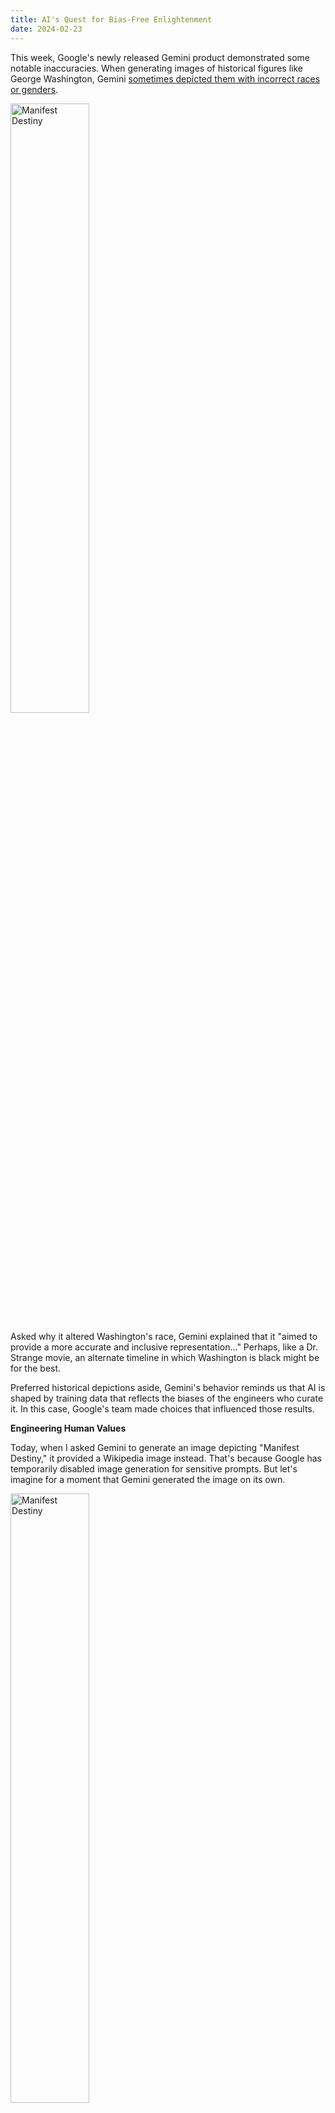 ```yaml
---
title: AI's Quest for Bias-Free Enlightenment
date: 2024-02-23
---
```


This week, Google's newly released Gemini product demonstrated some notable inaccuracies. When generating images of historical figures like George Washington, Gemini [sometimes depicted them with incorrect races or genders](https://www.theverge.com/2024/2/21/24079371/google-ai-gemini-generative-inaccurate-historical).

<img src="/images/wash.png" alt="Manifest Destiny" style="width:50%;height: auto;">

Asked why it altered Washington's race, Gemini explained that it "aimed to provide a more accurate and inclusive representation..."  Perhaps, like a Dr. Strange movie, an alternate timeline in which Washington is black might be for the best.

Preferred historical depictions aside, Gemini's behavior reminds us that AI is shaped by training data that reflects the biases of the engineers who curate it. In this case, Google's team made choices that influenced those results.

**Engineering Human Values**

Today, when I asked Gemini to generate an image depicting "Manifest Destiny," it provided a Wikipedia image instead. That's because Google has temporarily disabled image generation for sensitive prompts. But let's imagine for a moment that Gemini generated the image on its own.

<img src="/images/American_Progress_(John_Gast_painting).jpg" alt="Manifest Destiny" style="width:50%;height: auto;">

The picture shows Columbia, a symbol of America, leading the way West. Native Americans are barely noticeable; their figures fade into the background, easy to overlook. This kind of imagery reflects a specific viewpoint, one that may or may not align with your own.  As a Gemini user, your product satisfaction depends on how closely these values mirror those of the engineers who trained the AI. This means that universal approval for Google Gemini is unlikely, no matter how hard they try.

Tech giants like Google, OpenAI, and Meta will never be able to create a generally acceptable form of AI-generated "truth." Of course, that's impossible. But that won't stop them from trying. Perhaps users will have settings to tailor the political bias of the answers they receive, ensuring they reflect their own worldviews.  More likely, we'll see a proliferation of AI engines targeted at specific audiences, furthering the divide we already see in the media.